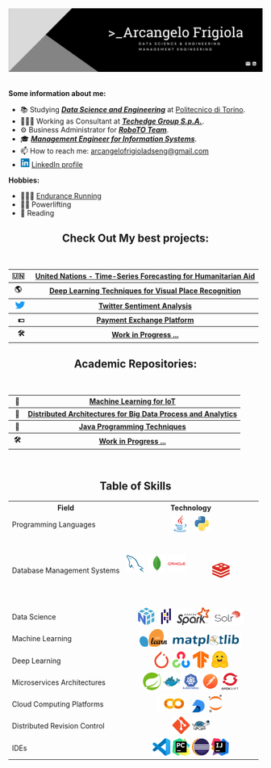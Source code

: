 <div id="header" align="center">

  <!-- <img src="https://media.giphy.com/media/dyzew7Py7bnW9DiJJj/giphy.gif" width="740"/> -->
  <a href="mailto:arcangelofrigioladseng@gmail.com">
    <img src="https://github.com/arcangeloC-137/arcangeloC-137/blob/main/imgs/arcangelofrigiolaEng.png">
  </a>
</div>
<br>

**Some information about me:**

- 📚 Studying ***[Data Science and Engineering](https://didattica.polito.it/pls/portal30/sviluppo.offerta_formativa.corsi?p_sdu_cds=37:320&p_a_acc=2023&p_header=N&p_lang=EN)*** at [Politecnico di Torino](https://www.polito.it/).
- 👨🏻‍💻 Working as Consultant at ***[Techedge Group S.p.A.](https://www.techedgegroup.com/en)***.
- ⚙️ Business Administrator for ***[RoboTO Team](https://www.linkedin.com/company/team-roboto/?originalSubdomain=it)***. 
- 🎓 ***[Management Engineer for Information Systems](https://didattica.polito.it/guida/2023/it/homepage?cds=5&sdu=38)***.
- 📫 How to reach me: [arcangelofrigioladseng@gmail.com](arcangelofrigioladseng@gmail.com)
- <div align="left">
  <img src="https://github.com/devicons/devicon/blob/master/icons/linkedin/linkedin-original.svg" title="LinkedIn" alt="Linkedin" width="18" height="18"/>
  <a href="https://it.linkedin.com/in/arcangelo-frigiola-332141213?trk=profile-badge">LinkedIn profile</a>

</div> 

**Hobbies:**

- 🏃🏻‍♂️ [Endurance Running](https://www.fidal.it/atleta/Arcangelo-Frigiola/hK2RkpKkcGY=)
- 🏋🏽 Powerlifting
- 📖 Reading

<h2  align="center">Check Out My best projects:</h2><br>
<table width="100%" align="center">
  <tr>
    <th>🇺🇳 &nbsp;</th>
    <th><a href="https://github.com/PoliTO-ADSP-United-Nations-Project" aligh="left">United Nations - Time-Series Forecasting for Humanitarian Aid</a></th>
  </tr>
  <tr>
    <th>🌎 &nbsp;</th>
    <th><a href="https://github.com/arcangeloC-137/deep_learning_techniques_for_visual_place_recognition" aligh="left"> Deep Learning Techniques for Visual Place Recognition</a></th>
  </tr>
  <tr>
    <th><img src="https://github.com/devicons/devicon/blob/master/icons/twitter/twitter-original.svg" width="20" height="18"/></th>
    <th><a href="https://github.com/arcangeloC-137/Twitter-Sentiment-Analysis" aligh="left"> Twitter Sentiment Analysis</a></th>
  </tr>
  <tr>
    <th> &nbsp;💵</th>
    <th><a href="https://github.com/arcangeloC-137/payment_exchange_platform" aligh="left"> Payment Exchange Platform </a></th>
  </tr>
  <tr>
    <th> &nbsp;🛠</th>
    <th><a href="https://github.com/arcangeloC-137" aligh="left"> Work in Progress ... </a></th>
  </tr>
</table>


<h2  align="center">Academic Repositories:</h2><br>
<table width="100%" align="center">
  <tr>
    <th> &nbsp;📗</th>
    <th><a href="https://github.com/arcangeloC-137/machine_learning_for_iot" aligh="left"> Machine Learning for IoT</a></th>
  </tr>
  <!--tr>
    <th> &nbsp;📙</th>
    <th><a href="https://github.com/arcangeloC-137/deep_natural_language_processing" aligh="left"> Deep Natural Language Processing</a></th>
  </tr -->
  <tr>
    <th> &nbsp;📘</th>
    <th><a href="https://github.com/arcangeloC-137/distributed_architectures_for_big_data" aligh="left"> Distributed Architectures for Big Data Process and Analytics</a></th>
  </tr>
  <tr>
    <th> &nbsp;📕</th>
    <th><a href="https://github.com/arcangeloC-137/java_programming_techniques" aligh="left"> Java Programming Techniques</a></th>
  </tr>
  <tr>
    <th> &nbsp;🛠</th>
    <th><a href="https://github.com/arcangeloC-137" aligh="left"> Work in Progress ... </a></th>
  </tr>
</table>

<br>

<div align="center"><h2>Table of Skills</h2></div>
<div align="center">
  <table align="center">
    <tr>
      <th>Field</th>
      <th>Technology</th>
    </tr>
    <tr>
      <td>Programming Languages</td>
      <td align="center">
        <img src="https://github.com/devicons/devicon/blob/master/icons/java/java-original.svg" title="Java" alt="Java" width="35" height="35"/>&nbsp;
        <img src="https://github.com/devicons/devicon/blob/master/icons/python/python-original.svg" title="python" **alt="python" width="35" height="35"/>
      </td>
    </tr>
    <tr>
      <td>Database Management Systems</td>
      <td align="center">
        <img src="https://github.com/devicons/devicon/blob/master/icons/mysql/mysql-original.svg" title="MySQL"  alt="MySQL" width="35" height="35"/>&nbsp;
        <img src="https://github.com/devicons/devicon/blob/master/icons/mongodb/mongodb-original.svg" title="mongodb" **alt="mongodb" width="35" height="35"/>
        <img src="https://github.com/devicons/devicon/blob/master/icons/oracle/oracle-original.svg" title="oracle" **alt="oracle" width="35" height="35"/>
        <img src="https://github.com/devicons/devicon/blob/master/icons/redis/redis-plain.svg" title="redis" **alt="redis" width="35" height="35"  style="vertical-align:middle;margin:50px 50px"/>
      </td>
    </tr>
    <tr>
      <td>Data Science</td>
      <td align="center">
        <img src="https://github.com/devicons/devicon/blob/master/icons/numpy/numpy-original.svg" title="numpy" **alt="numpy" width="35" height="35"/>
        <img src="https://github.com/devicons/devicon/blob/master/icons/pandas/pandas-original.svg" title="pandas" **alt="pandas" width="35" height="35"/>
        <img src="https://github.com/arcangeloC-137/arcangeloC-137/blob/main/imgs/spark.png" title="Apache Spark" **alt="Apache Spark" width="65" height="35"/>
        <img src="https://github.com/arcangeloC-137/arcangeloC-137/blob/main/imgs/Apache_Solr-Logo.wine.png" title="Apache Solr" **alt="Apache Solr" width="65" height="35"/>
      </td>
    </tr>
    <tr>
      <td>Machine Learning</td>
      <td align="center">
        <img src="https://github.com/arcangeloC-137/arcangeloC-137/blob/main/imgs/scikit.png" title="Scikit-Learn" **alt="Scikit-Learn" width="55" height="35"/>
        <img src="https://github.com/arcangeloC-137/arcangeloC-137/blob/main/imgs/sphx_glr_logos2_003.webp" title="Matplotlib" **alt="Matplotlib" width="145" height="25"/>
      </td>
    </tr>
    <tr>
      <td>Deep Learning</td>
      <td align="center">
        <img src="https://github.com/devicons/devicon/blob/master/icons/pytorch/pytorch-original.svg" title="pytorch" **alt="pytorch" width="35" height="35"/>
        <img src="https://github.com/devicons/devicon/blob/master/icons/opencv/opencv-original.svg" title="opencv" **alt="opencv" width="35" height="35"/>
        <img src="https://github.com/devicons/devicon/blob/master/icons/tensorflow/tensorflow-original.svg" title="tensorflow" **alt="tensorflow" width="35" height="35"/>
        <img src="https://github.com/arcangeloC-137/arcangeloC-137/blob/main/imgs/huggingface.png" title="huggingface" **alt="huggingface" width="35" height="35"/>
      </td>
    </tr>
    <tr>
      <td>Microservices Architectures</td>
      <td align="center">
       <img src="https://github.com/devicons/devicon/blob/master/icons/spring/spring-original.svg" title="Spring" alt="Spring" width="35" height="35"/>
       <img src="https://github.com/devicons/devicon/blob/master/icons/docker/docker-original.svg" title="docker" **alt="docker" width="35" height="35"/>
       <img src="https://github.com/devicons/devicon/blob/master/icons/kubernetes/kubernetes-plain-wordmark.svg" title="kubernetes" **alt="kubernetes" width="35" height="35"/>
       <img src="https://github.com/arcangeloC-137/arcangeloC-137/blob/main/imgs/postman.png" title="Postman" **alt="Postman" width="35" height="35"/>
       <img src="https://github.com/arcangeloC-137/arcangeloC-137/blob/main/imgs/openshift.png" title="openshift" **alt="openshift" width="35" height="35"/>
     </td>
    </tr>
    <tr>
      <td>Cloud Computing Platforms</td>
      <td align="center">
        <img src="https://github.com/arcangeloC-137/arcangeloC-137/blob/main/imgs/colab.svg.png" title="Google Colab" **alt="Google Colab" width="65" height="35"/>
        <img src="https://github.com/arcangeloC-137/arcangeloC-137/blob/main/imgs/deepnote1.png" title="Deepnote" **alt="Deepnote" width="25" height="25"/>
        <img src="https://github.com/devicons/devicon/blob/master/icons/jupyter/jupyter-original.svg" title="Jupyter" **alt="Jupyter" width="35" height="35"/>
      </td>
    </tr>
    <tr>
      <td>Distributed Revision Control</td>
      <td align="center">
        <img src="https://github.com/devicons/devicon/blob/master/icons/git/git-original.svg" title="Git" **alt="Git" width="35" height="35"/>
        <img src="https://github.com/devicons/devicon/blob/master/icons/tortoisegit/tortoisegit-original.svg" title="tortoisegit" **alt="tortoisegit" width="35" height="35"/>
      </td>
    </tr>
    <tr>
      <td>IDEs</td>
      <td align="center">
        <img src="https://github.com/devicons/devicon/blob/master/icons/vscode/vscode-original.svg" title="vscode" **alt="vscode" width="35" height="35" border-spacing="30"/>
        <img src="https://github.com/arcangeloC-137/arcangeloC-137/blob/main/imgs/pycharm.svg.png" title="pycharm" **alt="pycharm" width="35" height="35"/>
        <img src="https://github.com/arcangeloC-137/arcangeloC-137/blob/main/imgs/eclipse.png" title="eclipse" **alt="eclipse" width="35" height="35"/>
        <img src="https://github.com/arcangeloC-137/arcangeloC-137/blob/main/imgs/intellij.png" title="intellij" **alt="intellij" width="35" height="35"/>
      </td>
    </tr>
  </table>
</div>

